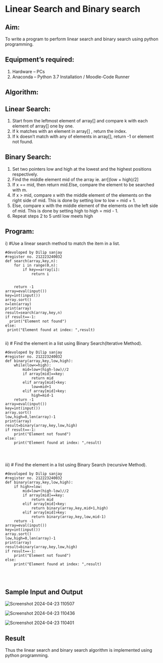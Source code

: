 # Linear Search and Binary search
## Aim:
To write a program to perform linear search and binary search using python programming.
## Equipment’s required:
1.	Hardware – PCs
2.	Anaconda – Python 3.7 Installation / Moodle-Code Runner
## Algorithm:
## Linear Search:
1.	Start from the leftmost element of array[] and compare k with each element of array[] one by one.
2.	If k matches with an element in array[] , return the index.
3.	If k doesn’t match with any of elements in array[], return -1 or element not found.
## Binary Search:
1.	Set two pointers low and high at the lowest and the highest positions respectively.
2.	Find the middle element mid of the array ie. arr[(low + high)/2]
3.	If x == mid, then return mid.Else, compare the element to be searched with m.
4.	If x > mid, compare x with the middle element of the elements on the right side of mid. This is done by setting low to low = mid + 1.
5.	Else, compare x with the middle element of the elements on the left side of mid. This is done by setting high to high = mid - 1.
6.	Repeat steps 2 to 5 until low meets high
## Program:
i)	#Use a linear search method to match the item in a list.
```
#devoloped by Dilip sanjay
#register no. 212223240032
def search(array,key,n):
    for i in range(0,n):
        if key==array[i]:
            return i
            
    
    return -1
array=eval(input())
key=int(input())
array.sort()
n=len(array)
print(array)
result=search(array,key,n)
if result==-1:
  print("Element not found")
else:
 print("Element found at index: ",result)


```
ii)	# Find the element in a list using Binary Search(Iterative Method).
```
#devoloped by Dilip sanjay
#register no. 212223240032
def binary(array,key,low,high):
    while(low<=high):
        mid=low+(high-low)//2
        if array[mid]==key:
            return mid
        elif array[mid]<key:
            low=mid+1
        elif array[mid]>key:
            high=mid-1
    return -1
array=eval(input())
key=int(input())
array.sort()
low,high=0,len(array)-1
print(array)
result=binary(array,key,low,high)
if result==-1:
    print("Element not found")
else:
    print("Element found at index: ",result)




```
iii)	# Find the element in a list using Binary Search (recursive Method).
```
#devoloped by Dilip sanjay
#register no. 212223240032
def binary(array,key,low,high):
    if high>=low:
        mid=low+(high-low)//2
        if array[mid]==key:
            return mid
        elif array[mid]<key:
            return binary(array,key,mid+1,high)
        elif array[mid]>key:
            return binary(array,key,low,mid-1)
    return -1
array=eval(input())
key=int(input())
array.sort()
low,high=0,len(array)-1
print(array)
result=binary(array,key,low,high)
if result==-1:
    print("Element not found")
else:
    print("Element found at index: ",result)




```
## Sample Input and Output
![Screenshot 2024-04-23 110507](https://github.com/dilipsanjay/Search-Algorithms/assets/155506948/34c901b3-028f-47f4-94bc-ff5adaf74c11)

![Screenshot 2024-04-23 110436](https://github.com/dilipsanjay/Search-Algorithms/assets/155506948/0593886e-5568-48a9-8258-8e6831ab6467)


![Screenshot 2024-04-23 110401](https://github.com/dilipsanjay/Search-Algorithms/assets/155506948/0b6a4b36-8319-45af-9416-dde0b0fd2410)



## Result
Thus the linear search and binary search algorithm is implemented using python programming.
